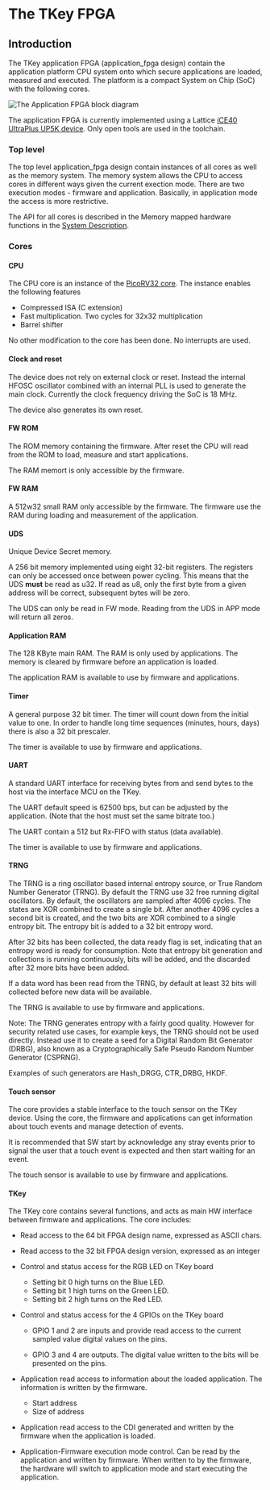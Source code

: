 # The TKey FPGA

## Introduction
The TKey application FPGA (application_fpga design) contain
the application platform CPU system onto which secure applications
are loaded, measured and executed. The platform is a compact
System on Chip (SoC) with the following cores.

![The Application FPGA block diagram](../images/application_fpga_block_diagram.png)

The application FPGA is currently implemented using a Lattice
[iCE40 UltraPlus UP5K device](https://www.latticesemi.com/en/Products/FPGAandCPLD/iCE40UltraPlus).
Only open tools are used in the toolchain.


### Top level

The top level application_fpga design contain instances of all cores as
well as the memory system. The memory system allows the CPU to access
cores in different ways given the current exection mode. There are two
execution modes - firmware and application. Basically, in application mode
the access is more restrictive.

The API for all cores is described in the Memory mapped hardware
functions in the [System
Description](system_description.md#memory-mapped-hardware-functions).


### Cores

#### CPU
The CPU core is an instance of the [PicoRV32 core](https://github.com/YosysHQ/picorv32).
The instance enables the following features

- Compressed ISA (C extension)
- Fast multiplication. Two cycles for 32x32 multiplication
- Barrel shifter

No other modification to the core has been done.
No interrupts are used.


#### Clock and reset

The device does not rely on external clock or reset. Instead the
internal HFOSC oscillator combined with an internal PLL is used to generate
the main clock. Currently the clock frequency driving the SoC is 18 MHz.

The device also generates its own reset.


#### FW ROM

The ROM memory containing the firmware. After reset the CPU will
read from the ROM to load, measure and start applications.

The RAM memort is only accessible by the firmware.


#### FW RAM

A 512w32 small RAM only accessible by the firmware. The firmware
use the RAM during loading and measurement of the application.


#### UDS

Unique Device Secret memory.

A 256 bit memory implemented using eight 32-bit registers. The
registers can only be accessed once between power cycling.  This means
that the UDS **must** be read as u32. If read as u8, only the first
byte from a given address will be correct, subsequent bytes will be
zero.

The UDS can only be read in FW mode. Reading from the UDS in APP mode
will return all zeros.


#### Application RAM

The 128 KByte main RAM. The RAM is only used by applications.
The memory is cleared by firmware before an application is loaded.

The application RAM is available to use by firmware and applications.


#### Timer

A general purpose 32 bit timer. The timer will count down from
the initial value to one. In order to handle long time sequences
(minutes, hours, days) there is also a 32 bit prescaler.

The timer is available to use by firmware and applications.


#### UART

A standard UART interface for receiving bytes from and send bytes
to the host via the interface MCU on the TKey.

The UART default speed is 62500 bps, but can be adjusted by the
application. (Note that the host must set the same bitrate too.)

The UART contain a 512 but Rx-FIFO with status (data available).

The timer is available to use by firmware and applications.


#### TRNG

The TRNG is a ring oscillator based internal entropy source, or
True Random Number Generator (TRNG). By default the TRNG use 32
free running digital oscillators. By default, the oscillators are
sampled after 4096 cycles. The states are XOR combined to create
a single bit. After another 4096 cycles a second bit is created,
and the two bits are XOR combined to a single entropy bit. The
entropy bit is added to a 32 bit entropy word.

After 32 bits has been collected, the data ready flag is set,
indicating that an entropy word is ready for consumption. Note
that entropy bit generation and collections is running continuously,
bits will be added, and the discarded after 32 more bits have
been added.

If a data word has been read from the TRNG, by default at least
32 bits will collected before new data will be available.

The TRNG is available to use by firmware and applications.

Note: The TRNG generates entropy with a fairly good quality.
However for security related use cases, for example keys, the TRNG
should not be used directly. Instead use it to create a seed
for a Digital Random Bit Generator (DRBG), also known as a
Cryptographically Safe Pseudo Random Number Generator (CSPRNG).

Examples of such generators are Hash_DRGG, CTR_DRBG, HKDF.


#### Touch sensor

The core provides a stable interface to the touch sensor on the
TKey device. Using the core, the firmware and applications can
get information about touch events and manage detection of
events.

It is recommended that SW start by acknowledge any stray events prior
to signal the user that a touch event is expected and then start
waiting for an event.

The touch sensor is available to use by firmware and applications.


#### TKey

The TKey core contains several functions, and acts as
main HW interface between firmware and applications. The core
includes:

- Read access to the 64 bit FPGA design name, expressed as ASCII chars.
- Read access to the 32 bit FPGA design version, expressed as an integer

- Control and status access for the RGB LED on TKey board
  - Setting bit 0 high turns on the Blue LED.
  - Setting bit 1 high turns on the Green LED.
  - Setting bit 2 high turns on the Red LED.

- Control and status access for the 4 GPIOs on the TKey board
  - GPIO 1 and 2 are inputs and provide read access to the
    current sampled value digital values on the pins.

  - GPIO 3 and 4 are outputs. The digital value written to
    the bits will be presented on the pins.

- Application read access to information about the loaded
  application. The information is written by the firmware.
  - Start address
  - Size of address

- Application read access to the CDI generated and written
  by the firmware when the application is loaded.

- Application-Firmware execution mode control. Can be read
  by the application and written by firmware. When written
  to by the firmware, the hardware will switch to application
  mode and start executing the application.
